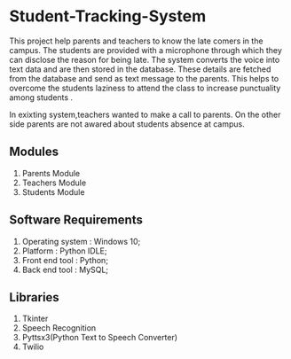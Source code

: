 # Student-Tracking-System
 
This project help parents and teachers to know the late comers in the campus. The students are provided with a microphone through which they can disclose the reason for being late. The system converts the voice into text data and are then stored in the database. These details are fetched from the database and send as text message to the parents.
This helps to overcome the students laziness to attend the class to increase punctuality among students .

In exixting system,teachers wanted to make a call to parents. On the other side parents are not awared about students absence at campus.

Modules
-------
1) Parents Module
2) Teachers Module
3) Students Module

Software Requirements
---------------------
1) Operating system  : Windows 10;
2) Platform          : Python IDLE;
3) Front end tool    : Python;
4) Back end tool     : MySQL;

Libraries
----------
1) Tkinter
2) Speech Recognition
3) Pyttsx3(Python Text to Speech Converter)
4) Twilio
